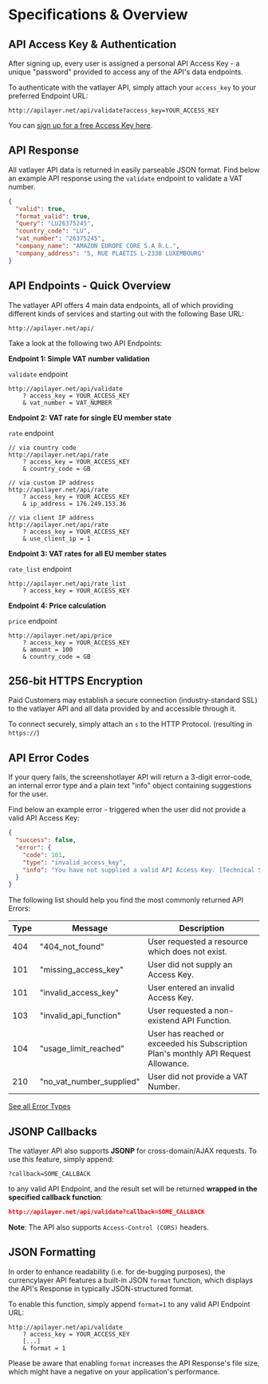 # Specifications & Overview

## API Access Key & Authentication

After signing up, every user is assigned a personal API Access Key - a unique "password" provided to access any of the API's data endpoints.

To authenticate with the vatlayer API, simply attach your `access_key` to your preferred Endpoint URL:

```url
http://apilayer.net/api/validate?access_key=YOUR_ACCESS_KEY  
```

You can [sign up for a free Access Key here](https://vatlayer.com/product).

## API Response

All vatlayer API data is returned in easily parseable JSON format. Find below an example API response using the `validate` endpoint to validate a VAT number.

```json
{
  "valid": true,
  "format_valid": true,
  "query": "LU26375245",
  "country_code": "LU",
  "vat_number": "26375245",
  "company_name": "AMAZON EUROPE CORE S.A R.L.",
  "company_address": "5, RUE PLAETIS L-2338 LUXEMBOURG"
}       
```

## API Endpoints - Quick Overview

The vatlayer API offers 4 main data endpoints, all of which providing different kinds of services and starting out with the following Base URL:

```url
http://apilayer.net/api/
```

Take a look at the following two API Endpoints: 

**Endpoint 1: Simple VAT number validation**

`validate` endpoint

```url
http://apilayer.net/api/validate
    ? access_key = YOUR_ACCESS_KEY
    & vat_number = VAT_NUMBER
```

**Endpoint 2: VAT rate for single EU member state**

`rate` endpoint

```url
// via country code  
http://apilayer.net/api/rate
    ? access_key = YOUR_ACCESS_KEY
    & country_code = GB
    
// via custom IP address  
http://apilayer.net/api/rate
    ? access_key = YOUR_ACCESS_KEY
    & ip_address = 176.249.153.36
    
// via client IP address  
http://apilayer.net/api/rate
    ? access_key = YOUR_ACCESS_KEY
    & use_client_ip = 1
```

**Endpoint 3: VAT rates for all EU member states**

`rate_list` endpoint

```url
http://apilayer.net/api/rate_list
    ? access_key = YOUR_ACCESS_KEY
```

**Endpoint 4: Price calculation**

`price` endpoint

```url
http://apilayer.net/api/price
    ? access_key = YOUR_ACCESS_KEY
    & amount = 100
    & country_code = GB
```

## 256-bit HTTPS Encryption

Paid Customers may establish a secure connection (industry-standard SSL) to the vatlayer API and all data provided by and accessible through it.

To connect securely, simply attach an `s` to the HTTP Protocol. (resulting in `https://`)


## API Error Codes

If your query fails, the screenshotlayer API will return a 3-digit error-code, an internal error type and a plain text "info" object containing suggestions for the user.

Find below an example error - triggered when the user did not provide a valid API Access Key:

```json
{
  "success": false,
  "error": {
    "code": 101,
    "type": "invalid_access_key",
    "info": "You have not supplied a valid API Access Key. [Technical Support: support@apilayer.net]"    
  }
}
```

The following list should help you find the most commonly returned API Errors:

| Type | Message  | Description |
|------------ |---------------| -----|
| 404 | "404_not_found" | User requested a resource which does not exist. |
| 101 | "missing_access_key" | User did not supply an Access Key. |
| 101 | "invalid_access_key" | User entered an invalid Access Key. |
| 103 | "invalid_api_function" | User requested a non-existend API Function. |
| 104 | "usage_limit_reached" | User has reached or exceeded his Subscription Plan's monthly API Request Allowance. |
| 210 | "no_vat_number_supplied" | User did not provide a VAT Number. |

[See all Error Types](https://vatlayer.com/documentation#error_codes)

## JSONP Callbacks

The vatlayer API also supports **JSONP** for cross-domain/AJAX requests. To use this feature, simply append:

`?callback=SOME_CALLBACK`

to any valid API Endpoint, and the result set will be returned **wrapped in the specified callback function**:

```json
http://apilayer.net/api/validate?callback=SOME_CALLBACK 
```

**Note**: The API also supports `Access-Control (CORS)` headers.

## JSON Formatting

In order to enhance readability (i.e. for de-bugging purposes), the currencylayer API features a built-in JSON `format` function, which displays the API's Response in typically JSON-structured format.

To enable this function, simply append `format=1` to any valid API Endpoint URL:

```
http://apilayer.net/api/validate
    ? access_key = YOUR_ACCESS_KEY
    [...]
    & format = 1      
```

Please be aware that enabling `format` increases the API Response's file size, which might have a negative on your application's performance.
